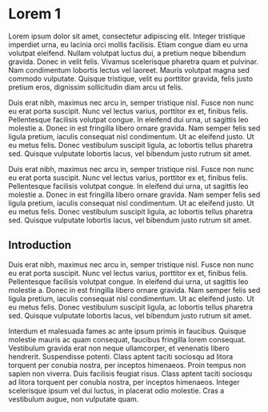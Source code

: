 # Lorem 1

Lorem ipsum dolor sit amet, consectetur adipiscing elit. Integer tristique imperdiet urna, eu lacinia orci mollis facilisis. Etiam congue diam eu urna volutpat eleifend. Nullam volutpat luctus dui, a pretium neque bibendum gravida. Donec in velit felis. Vivamus scelerisque pharetra quam et pulvinar. Nam condimentum lobortis lectus vel laoreet. Mauris volutpat magna sed commodo vulputate. Quisque tristique, velit eu porttitor gravida, felis justo pretium eros, dignissim sollicitudin diam arcu ut felis.

Duis erat nibh, maximus nec arcu in, semper tristique nisl. Fusce non nunc eu erat porta suscipit. Nunc vel lectus varius, porttitor ex et, finibus felis. Pellentesque facilisis volutpat congue. In eleifend dui urna, ut sagittis leo molestie a. Donec in est fringilla libero ornare gravida. Nam semper felis sed ligula pretium, iaculis consequat nisl condimentum. Ut ac eleifend justo. Ut eu metus felis. Donec vestibulum suscipit ligula, ac lobortis tellus pharetra sed. Quisque vulputate lobortis lacus, vel bibendum justo rutrum sit amet.

Duis erat nibh, maximus nec arcu in, semper tristique nisl. Fusce non nunc eu erat porta suscipit. Nunc vel lectus varius, porttitor ex et, finibus felis. Pellentesque facilisis volutpat congue. In eleifend dui urna, ut sagittis leo molestie a. Donec in est fringilla libero ornare gravida. Nam semper felis sed ligula pretium, iaculis consequat nisl condimentum. Ut ac eleifend justo. Ut eu metus felis. Donec vestibulum suscipit ligula, ac lobortis tellus pharetra sed. Quisque vulputate lobortis lacus, vel bibendum justo rutrum sit amet.

## Introduction

Duis erat nibh, maximus nec arcu in, semper tristique nisl. Fusce non nunc eu erat porta suscipit. Nunc vel lectus varius, porttitor ex et, finibus felis. Pellentesque facilisis volutpat congue. In eleifend dui urna, ut sagittis leo molestie a. Donec in est fringilla libero ornare gravida. Nam semper felis sed ligula pretium, iaculis consequat nisl condimentum. Ut ac eleifend justo. Ut eu metus felis. Donec vestibulum suscipit ligula, ac lobortis tellus pharetra sed. Quisque vulputate lobortis lacus, vel bibendum justo rutrum sit amet.

Interdum et malesuada fames ac ante ipsum primis in faucibus. Quisque molestie mauris ac quam consequat, faucibus fringilla lorem consequat. Vestibulum gravida erat non neque ullamcorper, et venenatis libero hendrerit. Suspendisse potenti. Class aptent taciti sociosqu ad litora torquent per conubia nostra, per inceptos himenaeos. Proin tempus non sapien non viverra. Duis facilisis feugiat risus. Class aptent taciti sociosqu ad litora torquent per conubia nostra, per inceptos himenaeos. Integer scelerisque ipsum vel dui luctus, in placerat odio molestie. Cras a vestibulum augue, non vulputate quam.




